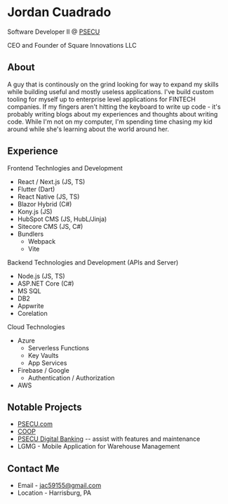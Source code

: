 # Jordan Cuadrado

Software Developer II @ [PSECU](https://www.psecu.com/)

CEO and Founder of Square Innovations LLC

## About

A guy that is continously on the grind looking for way to expand my skills while building useful and mostly useless applications. 
I've build custom tooling for myself up to enterprise level applications for FINTECH companies. If my fingers aren't hitting the keyboard to write up code - it's probably writing blogs about my experiences and thoughts about writing code. While I'm not on my computer, I'm spending time chasing my kid around while she's learning about the world around her. 

## Experience 

Frontend Technlogies and Development

* React / Next.js (JS, TS)
* Flutter (Dart)
* React Native (JS, TS)
* Blazor Hybrid (C#)
* Kony.js (JS)
* HubSpot CMS (JS, HubL/Jinja)
* Sitecore CMS (JS, C#)
* Bundlers
  * Webpack
  * Vite

Backend Technologies and Development (APIs and Server)

* Node.js (JS, TS)
* ASP.NET Core (C#)
* MS SQL 
* DB2
* Appwrite
* Corelation

Cloud Technologies

* Azure
  * Serverless Functions
  * Key Vaults
  * App Services
* Firebase / Google
  * Authentication / Authorization 
* AWS


## Notable Projects

* [PSECU.com](https://www.psecu.com)
* [COOP](https://www.cudollar.org)
* [PSECU Digital Banking](https://www.digital.psecu.com) -- assist with features and maintenance
* LGMG - Mobile Application for Warehouse Management

## Contact Me

* Email - jac59155@gmail.com
* Location - Harrisburg, PA

<!--
**ProductMangos/ProductMangos** is a ✨ _special_ ✨ repository because its `README.md` (this file) appears on your GitHub profile.

Here are some ideas to get you started:

- 🔭 I’m currently working on ...
- 🌱 I’m currently learning ...
- 👯 I’m looking to collaborate on ...
- 🤔 I’m looking for help with ...
- 💬 Ask me about ...
- 📫 How to reach me: ...
- 😄 Pronouns: ...
- ⚡ Fun fact: ...
-->
